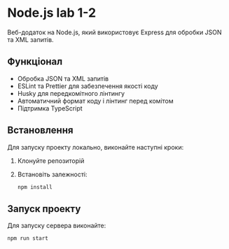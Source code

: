 # Node.js lab 1-2

Веб-додаток на Node.js, який використовує Express для обробки JSON та XML запитів.

## Функціонал

- Обробка JSON та XML запитів
- ESLint та Prettier для забезпечення якості коду
- Husky для передкомітного лінтингу
- Автоматичний формат коду і лінтинг перед комітом
- Підтримка TypeScript

## Встановлення

Для запуску проекту локально, виконайте наступні кроки:

1. Клонуйте репозиторій

2. Встановіть залежності:

   ```bash
   npm install
   ```

## Запуск проекту

Для запуску сервера виконайте:

```bash
npm run start
```
